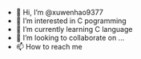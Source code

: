 - 👋 Hi, I’m @xuwenhao9377
- 👀 I’m interested in C pogramming
- 🌱 I’m currently learning C language
- 💞️ I’m looking to collaborate on ...
- 📫 How to reach me 

<!---
xuwenhao9377/xuwenhao9377 is a ✨ special ✨ repository because its `README.md` (this file) appears on your GitHub profile.
You can click the Preview link to take a look at your changes.
--->
